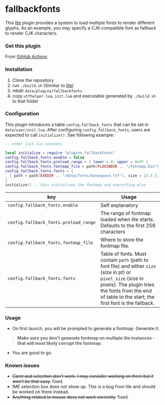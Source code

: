 # fallbackfonts

This [lite](https://github.com/rxi/lite) plugin provides a system to load multiple fonts to render different glyphs.
As an example, you may specify a CJK-compatible font as fallback to render CJK characters.

### Get this plugin
From [GitHub Actions](https://github.com/takase1121/lite-fallback-fonts/actions)

### Installation
1. Clone the repository
2. run `./build.sh` (Similiar to [lite](https://github.com/rxi/lite))
3. mkdir `data/plugins/fallbackfonts`
4. copy `utfhelper.lua`, `init.lua` and executable generated by `./build.sh` to that folder


### Configuration
This plugin introduces a table `config.fallback_fonts` that can be set in `data/user/init.lua`.
After configuring `config.fallback_fonts`, users are expected to call `initialize()`. See following example:
```lua
-- other init.lua contents

local initialize = require "plugins.fallbackfonts"
config.fallback_fonts.enable = false
config.fallback_fonts.preload_range = { lower = 0, upper = 0xFF }
config.fallback_fonts.fontmap_file = path(PLUGINDIR .. "/fontmap.bin")
config.fallback_fonts.fonts = {
  { path = path(EXEDIR .. "/data/fonts/monospace.ttf"), size = 13.5 },
}
initialize() -- this initialises the fontmap and everything else
```

key | Usage
----|------
`config.fallback_fonts.enable` |Self explanatory
`config.fallback_fonts.preload_range` | The range of fontmap loaded when lite starts. Defaults to the first 256 characters
`config.fallback_fonts.fontmap_file` | Where to store the fontmap file.
`config.fallback_fonts.fonts` | Table of fonts. Must contain `path` (path to font file) and either `size` (size in pt) or `pixel_size` (size in pixels). The plugin tries the fonts from the end of table to the start; the first font is the fallback.


### Usage
- On first launch, you will be prompted to generate a fontmap. Generate it.
> **Make sure you don't generate fontmap on multiple lite instances - that will most likely corrupt the fontmap.**
- You are good to go.

### Known issues
- ~~Caret and selection don't work. I may consider working on them but it won't be that easy.~~ fixed.
- IME selection box does not show up. This is a bug from lite and should be worked on there instead.
- ~~Anything related to mouse does not work correctly.~~ fixed.